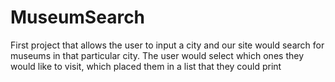 # MuseumSearch

First project that allows the user to input a city and our site would search for museums in that particular city.
The user would select which ones they would like to visit, which placed them in a list that they could print 
